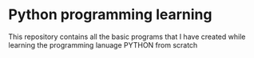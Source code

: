 # Python programming learning
This repository contains all the basic programs that I have created while learning the programming lanuage PYTHON from scratch
